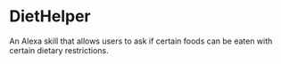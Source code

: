 # DietHelper
An Alexa skill that allows users to ask if certain foods can be eaten with certain dietary restrictions.
